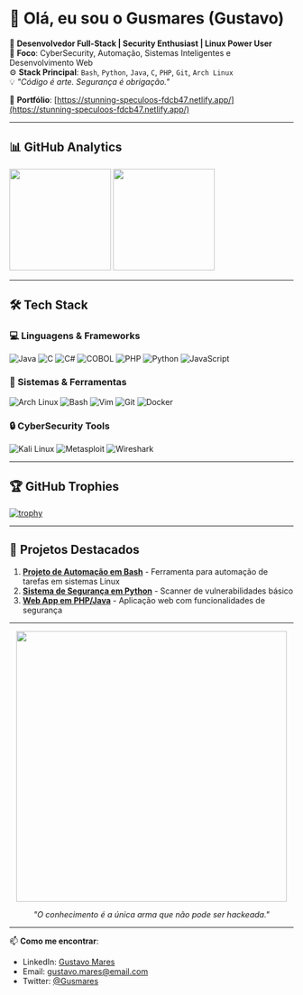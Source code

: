 # 👋 Olá, eu sou o Gusmares (Gustavo)

🎯 **Desenvolvedor Full-Stack | Security Enthusiast | Linux Power User**  
🧠 **Foco**: CyberSecurity, Automação, Sistemas Inteligentes e Desenvolvimento Web  
⚙️ **Stack Principal**: `Bash`, `Python`, `Java`, `C`, `PHP`, `Git`, `Arch Linux`  
💡 *"Código é arte. Segurança é obrigação."*

🔗 **Portfólio**: [https://stunning-speculoos-fdcb47.netlify.app/](https://stunning-speculoos-fdcb47.netlify.app/)

---

## 📊 GitHub Analytics


  <img height="180em" src="https://github-readme-stats.vercel.app/api?username=Gusmares&show_icons=true&theme=radical"/>
  <img height="180em" src="https://github-readme-stats.vercel.app/api/top-langs/?username=Gusmares&layout=compact&langs_count=8&theme=radical&hide=procfile"/>

---

## 🛠️ Tech Stack

### 💻 Linguagens & Frameworks

![Java](https://img.shields.io/badge/Java-ED8B00?style=for-the-badge&logo=openjdk&logoColor=white)
![C](https://img.shields.io/badge/C-00599C?style=for-the-badge&logo=c&logoColor=white)
![C#](https://img.shields.io/badge/C%23-239120?style=for-the-badge&logo=c-sharp&logoColor=white)
![COBOL](https://img.shields.io/badge/COBOL-FF7F00?style=for-the-badge&logo=data:image/svg+xml;base64,...)
![PHP](https://img.shields.io/badge/PHP-777BB4?style=for-the-badge&logo=php&logoColor=white)
![Python](https://img.shields.io/badge/Python-3776AB?style=for-the-badge&logo=python&logoColor=white)
![JavaScript](https://img.shields.io/badge/JavaScript-F7DF1E?style=for-the-badge&logo=javascript&logoColor=black)

### 🐧 Sistemas & Ferramentas

![Arch Linux](https://img.shields.io/badge/Arch_Linux-1793D1?style=for-the-badge&logo=arch-linux&logoColor=white)
![Bash](https://img.shields.io/badge/Bash-4EAA25?style=for-the-badge&logo=gnu-bash&logoColor=white)
![Vim](https://img.shields.io/badge/VIM-%2311AB00.svg?style=for-the-badge&logo=vim&logoColor=white)
![Git](https://img.shields.io/badge/GIT-E44C30?style=for-the-badge&logo=git&logoColor=white)
![Docker](https://img.shields.io/badge/Docker-2496ED?style=for-the-badge&logo=docker&logoColor=white)

### 🔒 CyberSecurity Tools

![Kali Linux](https://img.shields.io/badge/Kali_Linux-557C94?style=for-the-badge&logo=kalilinux&logoColor=white)
![Metasploit](https://img.shields.io/badge/Metasploit-FF7F00?style=for-the-badge)
![Wireshark](https://img.shields.io/badge/Wireshark-1679A7?style=for-the-badge&logo=wireshark&logoColor=white)

---

## 🏆 GitHub Trophies

[![trophy](https://github-profile-trophy.vercel.app/?username=Gusmares&theme=onedark&row=1&column=7)](https://github.com/ryo-ma/github-profile-trophy)

---

## 🚀 Projetos Destacados

1. **[Projeto de Automação em Bash](link)** - Ferramenta para automação de tarefas em sistemas Linux
2. **[Sistema de Segurança em Python](link)** - Scanner de vulnerabilidades básico
3. **[Web App em PHP/Java](link)** - Aplicação web com funcionalidades de segurança

---

<div align="center">
  <img src="https://media0.giphy.com/media/v1.Y2lkPTc5MGI3NjExcnN2aHV6cGMydWkyZzFmNXhzc2g4NDV4Z2IwdWVkYWw3aXozd3dqdyZlcD12MV9pbnRlcm5hbF9naWZfYnlfaWQmY3Q9Zw/ko7twHhomhk8E/giphy.gif" width="480"/>
  
  *"O conhecimento é a única arma que não pode ser hackeada."*
</div>

---

📫 **Como me encontrar**:
- LinkedIn: [Gustavo Mares](link)
- Email: gustavo.mares@email.com
- Twitter: [@Gusmares](link)
